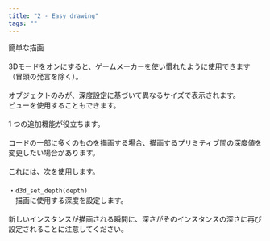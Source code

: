 ```yaml
---
title: "2 - Easy drawing"
tags: ""
---
```


簡単な描画<br>
<br>
3Dモードをオンにすると、ゲームメーカーを使い慣れたように使用できます（冒頭の発言を除く）。<br>
<br>
オブジェクトのみが、深度設定に基づいて異なるサイズで表示されます。<br>
ビューを使用することもできます。<br>
<br>
 1 つの追加機能が役立ちます。<br>
<br>
コードの一部に多くのものを描画する場合、描画するプリミティブ間の深度値を変更したい場合があります。<br>
<br>
これには、次を使用します。<br>
<br>
・`d3d_set_depth(depth)` <br>
　描画に使用する深度を設定します。<br>
<br>
新しいインスタンスが描画される瞬間に、深さがそのインスタンスの深さに再び設定されることに注意してください。

